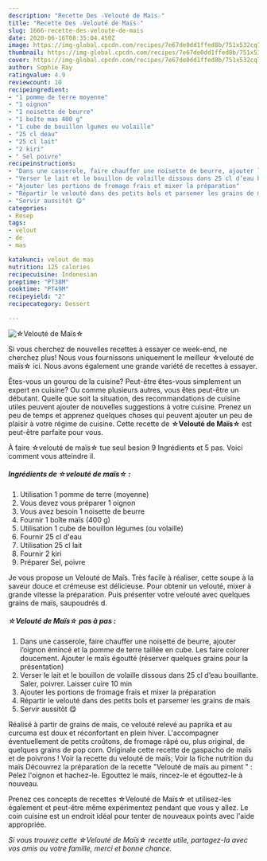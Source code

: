 ```yaml
---
description: "Recette Des ☆Velouté de Maïs☆"
title: "Recette Des ☆Velouté de Maïs☆"
slug: 1666-recette-des-veloute-de-mais
date: 2020-06-16T08:35:04.450Z
image: https://img-global.cpcdn.com/recipes/7e67de0dd1ffed8b/751x532cq70/☆veloute-de-mais☆-photo-principale-de-la-recette.jpg
thumbnail: https://img-global.cpcdn.com/recipes/7e67de0dd1ffed8b/751x532cq70/☆veloute-de-mais☆-photo-principale-de-la-recette.jpg
cover: https://img-global.cpcdn.com/recipes/7e67de0dd1ffed8b/751x532cq70/☆veloute-de-mais☆-photo-principale-de-la-recette.jpg
author: Sophie Ray
ratingvalue: 4.9
reviewcount: 10
recipeingredient:
- "1 pomme de terre moyenne"
- "1 oignon"
- "1 noisette de beurre"
- "1 boîte mas 400 g"
- "1 cube de bouillon lgumes ou volaille"
- "25 cl deau"
- "25 cl lait"
- "2 kiri"
- " Sel poivre"
recipeinstructions:
- "Dans une casserole, faire chauffer une noisette de beurre, ajouter l’oignon émincé et la pomme de terre taillée en cube. Les faire colorer doucement. Ajouter le maïs égoutté (réserver quelques grains pour la présentation)"
- "Verser le lait et le bouillon de volaille dissous dans 25 cl d’eau bouillante. Saler, poivrer. Laisser cuire 10 min"
- "Ajouter les portions de fromage frais et mixer la préparation"
- "Répartir le velouté dans des petits bols et parsemer les grains de maïs"
- "Servir aussitôt 😋"
categories:
- Resep
tags:
- velout
- de
- mas

katakunci: velout de mas 
nutrition: 125 calories
recipecuisine: Indonesian
preptime: "PT38M"
cooktime: "PT49M"
recipeyield: "2"
recipecategory: Dessert

---
```



![☆Velouté de Maïs☆](https://img-global.cpcdn.com/recipes/7e67de0dd1ffed8b/751x532cq70/☆veloute-de-mais☆-photo-principale-de-la-recette.jpg)

Si vous cherchez de nouvelles recettes à essayer ce week-end, ne cherchez plus! Nous vous fournissons uniquement le meilleur ☆velouté de maïs☆ ici. Nous avons également une grande variété de recettes à essayer.

Êtes-vous un gourou de la cuisine? Peut-être êtes-vous simplement un expert en cuisine? Ou comme plusieurs autres, vous êtes peut-être un débutant. Quelle que soit la situation, des recommandations de cuisine utiles peuvent ajouter de nouvelles suggestions à votre cuisine. Prenez un peu de temps et apprenez quelques choses qui peuvent ajouter un peu de plaisir à votre régime de cuisine. Cette recette de <strong> ☆Velouté de Maïs☆ </strong> est peut-être parfaite pour vous.

<!--inarticleads1-->

À faire ☆velouté de maïs☆ tue seul besion 9 Ingrédients et 5 pas. Voici comment vous atteindre il.

##### Ingrédients de ☆velouté de maïs☆ :

1. Utilisation 1 pomme de terre (moyenne)
1. Vous devez vous préparer 1 oignon
1. Vous avez besoin 1 noisette de beurre
1. Fournir 1 boîte maïs (400 g)
1. Utilisation 1 cube de bouillon légumes (ou volaille)
1. Fournir 25 cl d&#39;eau
1. Utilisation 25 cl lait
1. Fournir 2 kiri
1. Préparer  Sel, poivre


Je vous propose un Velouté de Maïs. Très facile à réaliser, cette soupe à la saveur douce et crémeuse est délicieuse. Pour obtenir un velouté, mixer à grande vitesse la préparation. Puis présenter votre velouté avec quelques grains de maïs, saupoudrés d. 

<!--inarticleads2-->

##### ☆Velouté de Maïs☆ pas à pas :

1. Dans une casserole, faire chauffer une noisette de beurre, ajouter l’oignon émincé et la pomme de terre taillée en cube. Les faire colorer doucement. Ajouter le maïs égoutté (réserver quelques grains pour la présentation)
1. Verser le lait et le bouillon de volaille dissous dans 25 cl d’eau bouillante. Saler, poivrer. Laisser cuire 10 min
1. Ajouter les portions de fromage frais et mixer la préparation
1. Répartir le velouté dans des petits bols et parsemer les grains de maïs
1. Servir aussitôt 😋


Réalisé à partir de grains de maïs, ce velouté relevé au paprika et au curcuma est doux et réconfortant en plein hiver. L&#39;accompagner éventuellement de petits croûtons, de fromage râpé ou, plus original, de quelques grains de pop corn. Originale cette recette de gaspacho de maïs et de poivrons ! Voir la recette du velouté de maïs; Voir la fiche nutrition du maïs Découvrez la préparation de la recette &#34;Velouté de maïs au piment &#34; : Pelez l&#39;oignon et hachez-le. Egouttez le maïs, rincez-le et égouttez-le à nouveau. 

<!--inarticleads1-->

<p>
Prenez ces concepts de recettes ☆Velouté de Maïs☆ et utilisez-les également et peut-être même expérimentez pendant que vous y allez. Le coin cuisine est un endroit idéal pour tenter de nouveaux points avec l'aide appropriée.
</p>

<p>
<i>Si vous trouvez cette ☆Velouté de Maïs☆ recette utile, partagez-la avec vos amis ou votre famille, merci et bonne chance.</i>
</p>
